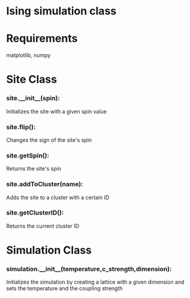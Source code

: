 <!DOCTYPE html PUBLIC "-//W3C//DTD XHTML 1.0 Strict//EN"
	"http://www.w3.org/TR/xhtml1/DTD/xhtml1-strict.dtd">
<html xmlns="http://www.w3.org/1999/xhtml" xml:lang="en" lang="en">

<head>
	<meta http-equiv="content-type" content="text/html;charset=utf-8" />
	<meta name="generator" content="Geany 1.27" />
	<h1>Ising simulation class</h1>
</head>

<body>
<h1>Requirements</h1>
matplotlib, numpy
<h1>Site Class</h1>
    <h3> site.__init__(spin): </h3>
    Initializes the site with a given spin value
    <h3> site.flip(): </h3>
    Changes the sign of the site's spin
    <h3> site.getSpin(): </h3>
    Returns the site's spin
    <h3> site.addToCluster(name): </h3>
    Adds the site to a cluster with a certain ID
    <h3> site.getClusterID(): </h3>
    Returns the current cluster ID
<h1>Simulation Class</h1>
    <h3> simulation.__init__(temperature,c_strength,dimension): </h3>
    Initializes the simulation by creating a lattice with a given dimension and sets the temperature and the coupling strength
</body>

</html>
